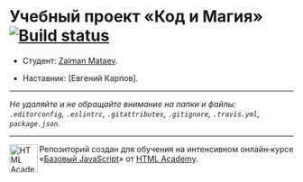 # Учебный проект «Код и Магия» [![Build status][travis-image]][travis-url]

* Студент: [Zalman Mataev](https://up.htmlacademy.ru/javascript/11/user/345423).

* Наставник: [Евгений Карпов].
---

_Не удаляйте и не обращайте внимание на папки и файлы:_<br>
_`.editorconfig`, `.eslintrc`, `.gitattributes`, `.gitignore`, `.travis.yml`, `package.json`._

---

<a href="https://htmlacademy.ru/intensive/javascript"><img align="left" width="50" height="50" title="HTML Academy" src="https://up.htmlacademy.ru/static/img/intensive/javascript/logo-for-github.svg"></a>

Репозиторий создан для обучения на интенсивном онлайн‑курсе «[Базовый JavaScript](https://htmlacademy.ru/intensive/javascript)» от [HTML Academy](https://htmlacademy.ru).

[travis-image]: https://travis-ci.org/htmlacademy-javascript/345423-code-and-magick.svg?branch=master
[travis-url]: https://travis-ci.org/htmlacademy-javascript/345423-code-and-magick
